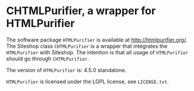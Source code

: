 CHTMLPurifier, a wrapper for HTMLPurifier
=====================================================

The software package `HTMLPurifier` is available at http://htmlpurifier.org/.
The Siteshop class `CHTMLPurifier` is a wrapper that integrates the `HTMLPurifier` with Siteshop. The 
intention is that all usage of `HTMLPurifier` should go through `CHTMLPurifier`.

The version of `HTMLPurifier` is: 4.5.0 standalone.

`HTMLPurifier` is licensed under the LGPL license, see `LICENSE.txt`.


